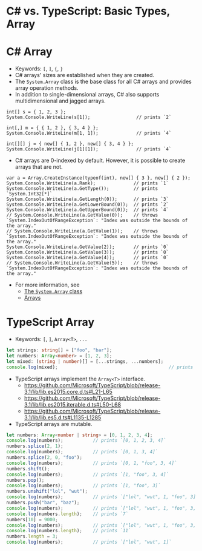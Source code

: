 # C# vs. TypeScript: Basic Types, Array


# C# Array

* Keywords: `[`, `]`, `{`, `}`
* C# arrays' sizes are established when they are created.
* The `System.Array` class is the base class for all C# arrays and
  provides array operation methods.
* In addition to single-dimensional arrays, C# also supports
  multidimensional and jagged arrays.

```CSharp
int[] s = { 1, 2, 3 };
System.Console.WriteLine(s[1]);                 // prints `2`

int[,] m = { { 1, 2 }, { 3, 4 } };
System.Console.WriteLine(m[1, 1]);              // prints `4`

int[][] j = { new[] { 1, 2 }, new[] { 3, 4 } };
System.Console.WriteLine(j[1][1]);              // prints `4`
```

* C# arrays are 0-indexed by default.  However, it is possible to create
  arrays that are not.

```CSharp
var a = Array.CreateInstance(typeof(int), new[] { 3 }, new[] { 2 });
System.Console.WriteLine(a.Rank);              // prints `1`
System.Console.WriteLine(a.GetType());         // prints `System.Int32[*]`
System.Console.WriteLine(a.GetLength(0));      // prints `3`
System.Console.WriteLine(a.GetLowerBound(0));  // prints `2`
System.Console.WriteLine(a.GetUpperBound(0));  // prints `4`
// System.Console.WriteLine(a.GetValue(0));    // throws `System.IndexOutOfRangeException`: "Index was outside the bounds of the array."
// System.Console.WriteLine(a.GetValue(1));    // throws `System.IndexOutOfRangeException`: "Index was outside the bounds of the array."
System.Console.WriteLine(a.GetValue(2));       // prints `0`
System.Console.WriteLine(a.GetValue(3));       // prints `0`
System.Console.WriteLine(a.GetValue(4));       // prints `0`
// System.Console.WriteLine(a.GetValue(5));    // throws `System.IndexOutOfRangeException`: "Index was outside the bounds of the array."
```

* For more information, see
  * [The `System.Array` class](https://docs.microsoft.com/en-us/dotnet/api/system.array?view=netcore-2.1)
  * [Arrays](https://docs.microsoft.com/en-us/dotnet/csharp/programming-guide/arrays/)


# TypeScript Array

* Keywords: `[`, `]`, `Array<T>`, `...`

```TypeScript
let strings: string[] = ["foo", "bar"];
let numbers: Array<number> = [1, 2, 3];
let mixed: (string | number)[] = [...strings, ...numbers];
console.log(mixed);                                         // prints `["foo", "bar", 1, 2, 3]`
```

* TypeScript arrays implement the `Array<T>` interface.
  * https://github.com/Microsoft/TypeScript/blob/release-3.1/lib/lib.es2015.core.d.ts#L21-L65
  * https://github.com/Microsoft/TypeScript/blob/release-3.1/lib/lib.es2015.iterable.d.ts#L50-L68
  * https://github.com/Microsoft/TypeScript/blob/release-3.1/lib/lib.es5.d.ts#L1135-L1285
* TypeScript arrays are mutable.

```TypeScript
let numbers: Array<number | string> = [0, 1, 2, 3, 4];
console.log(numbers);           // prints `[0, 1, 2, 3, 4]`
numbers.splice(2, 1);
console.log(numbers);           // prints `[0, 1, 3, 4]`
numbers.splice(2, 0, "foo");
console.log(numbers);           // prints `[0, 1, "foo", 3, 4]`
numbers.shift();
console.log(numbers);           // prints `[1, "foo", 3, 4]`
numbers.pop();
console.log(numbers);           // prints `[1, "foo", 3]`
numbers.unshift("lol", "wut");
console.log(numbers);           // prints `["lol", "wut", 1, "foo", 3]`
numbers.push("bar", "baz");
console.log(numbers);           // prints `["lol", "wut", 1, "foo", 3, "bar", "baz"]`
console.log(numbers.length);    // prints `7`
numbers[10] = 9000;
console.log(numbers);           // prints `["lol", "wut", 1, "foo", 3, "bar", "baz", …, 9000]`
console.log(numbers.length);    // prints `11`
numbers.length = 3;
console.log(numbers);           // prints `["lol", "wut", 1]`
```
